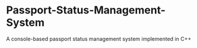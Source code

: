 # Passport-Status-Management-System
A console-based passport status management system implemented in C++
